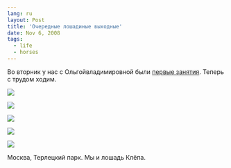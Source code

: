 ```yaml
---
lang: ru
layout: Post
title: 'Очередные лошадиные выходные'
date: Nov 6, 2008
tags:
  - life
  - horses
---
```


Во вторник у нас с Ольгойвладимировной были [первые занятия](http://airve.livejournal.com/525311.html "Лошадиная суббота"). Теперь с трудом ходим.

![](/images/blog/2008-11-04-5d-9485-artem-sapegin.jpg)

<!--more-->

![](/images/blog/2008-11-04-5d-9492-artem-sapegin.jpg)

![](/images/blog/2008-11-04-5d-9494-artem-sapegin.jpg)

![](/images/blog/2008-11-04-5d-9430-olga-flegontova.jpg)

![](/images/blog/2008-11-04-5d-9452-olga-flegontova.jpg)

Москва, Терлецкий парк. Мы и лошадь Клёпа.
